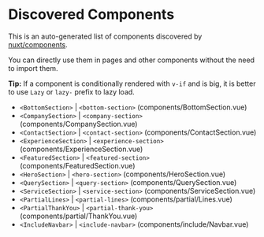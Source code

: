 # Discovered Components

This is an auto-generated list of components discovered by [nuxt/components](https://github.com/nuxt/components).

You can directly use them in pages and other components without the need to import them.

**Tip:** If a component is conditionally rendered with `v-if` and is big, it is better to use `Lazy` or `lazy-` prefix to lazy load.

- `<BottomSection>` | `<bottom-section>` (components/BottomSection.vue)
- `<CompanySection>` | `<company-section>` (components/CompanySection.vue)
- `<ContactSection>` | `<contact-section>` (components/ContactSection.vue)
- `<ExperienceSection>` | `<experience-section>` (components/ExperienceSection.vue)
- `<FeaturedSection>` | `<featured-section>` (components/FeaturedSection.vue)
- `<HeroSection>` | `<hero-section>` (components/HeroSection.vue)
- `<QuerySection>` | `<query-section>` (components/QuerySection.vue)
- `<ServiceSection>` | `<service-section>` (components/ServiceSection.vue)
- `<PartialLines>` | `<partial-lines>` (components/partial/Lines.vue)
- `<PartialThankYou>` | `<partial-thank-you>` (components/partial/ThankYou.vue)
- `<IncludeNavbar>` | `<include-navbar>` (components/include/Navbar.vue)
